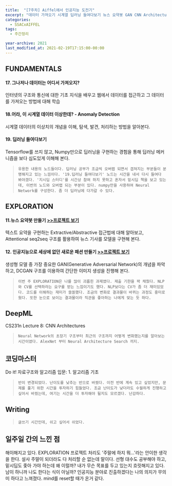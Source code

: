 ```yaml
---
title:  "[7주차] Aiffel에서 인공지능 도전기"
excerpt: "데이터 가져오기 시계열 딥러닝 들여다보기 뉴스 요약봇 GAN CNN Architectures"
categories:
  - SSACxAIFFEL
tags:
  - 주간정리

year-archive: 2021
last_modified_at: 2021-02-19T17:15:00-00:00
---
```


## FUNDAMENTALS
#### 17. 그나저나 데이터는 어디서 가져오지?  
인터넷의 구조와 통신에 대한 기초 지식을 배우고 웹에서 데이터를 접근하고 그 데이터를 가져오는 방법에 대해 학습
#### 18.어라, 이 시계열 데이터 이상한데? - Anomaly Detection
시계열 데이터의 이상치의 개념을 이해, 탐색, 발견, 처리하는 방법을 알아본다.
#### 19. 딥러닝 들여다보기
Tensorflow를 쓰지 않고, Numpy만으로 딥러닝을 구현하는 경험을 통해 딥러닝 메커니즘을 보다 심도있게 이해해 본다.
>`유용한 내용의 노드들이다. 딥러닝 공부가 조금씩 오버랩 되면서 겹쳐지는 부분들이 분명해지고 있는 느낌이다.
'19.딥러닝 들여다보기' 노드는 시간을 내서 다시 들여다 봐야겠다. '지시딥 스터디'를 시간상 참여 하지 못하고 혼자서 밑시딥 책을 보고 있는데, 이번의 노드와 오버랩 되는 부분이 있다. numpy만을 사용하여 Neural Network를 구성한다. 좀 더 딥러닝에 다가갈 수 있다.`

## EXPLORATION  
#### 11.뉴스 요약봇 만들기 [>>프로젝트 보기](https://github.com/adele2020/ssacxaiffel/blob/main/%5BE11%5D_text_summarization.ipynb)
텍스트 요약을 구현하는 Extractive/Abstractive 접근법에 대해 알아보고, Attentional seq2seq 구조를 활용하여 뉴스 기사를 모델을 구현해 본다.
#### 12. 인공지능으로 세상에 없던 새로운 패션 만들기 [>>프로젝트 보기](https://github.com/adele2020/ssacxaiffel/blob/main/%5BE12%5D_CIFAR-10_generation.ipynb)
생성형 모델 중 가장 중요한 GAN(Generative Adversarial Network)의 개념을 파악하고, DCGAN 구조를 이용하여 간단한 이미지 생성을 진행해 본다.
>`이번 주 EXPLORATION은 나를 많이 괴롭힌 과제였다. 제출 기한을 꽉 채웠다. NLP와 CV를 선택하라는 요구를 받는 느낌이기도 했다. NLP보다는 CV가 좀 더 재미있었다. 코드를 이해하는 재미가 쏠쏠했다. 조금의 변화로 결과물이 바뀌는 과정도 흥미로웠다. 또한 눈으로 보이는 결과물이라 직관을 좋아하는 나에게 맞는 듯 하다.`

## DeepML   
CS231n Lecture 8: CNN Architectures
>`Neural Network의 초장기 구조부터 최근의 구조까지 어떻게 변화했는지를 알아보는 시간이였다. AlexNet 부터 Neural Architecture Search 끼지.`

## 코딩마스터   
Do it! 자료구조와 알고리즘 입문: 1. 알고리즘 기초
>`반이 변경되었다. 난이도를 낮추는 반으로 바꿨다. 이전 반에 계속 있고 싶었지만, 문제를 풀기 위한 시간을 투자하기 힘들었다. 조금 난이도가 낮더라도 수월하게 진행하고 싶어서 바꿨는데, 여기는 시간을 더 투자해야 될지도 모르겠다. 난감하다.`

## Writing
>`글쓰기 시간인데, 쉬고 싶어서 쉬었다.`

## 일주일 간의 느낀 점
해이해지고 있다. EXPLORATION 프로젝트 처리도 '주말에 하지 뭐...'라는 안이한 생각을 한다. 설사 주말이 되더라도 다 처리할 순 없는데 말이다. 선형 대수도 공부해야 하고, 밑시딥도 좇아 가야 하는데 왜 이럴까? 내가 무슨 목표를 두고 있는지 흐릿해지고 있다. 남이 하니까 나도 한다는 식이 아닐까? 인공지능 분야로 진출하겠다는 나의 의지가 무의미 하다고 느껴졌다. mind를 reset할 때가 온거 같다.   
